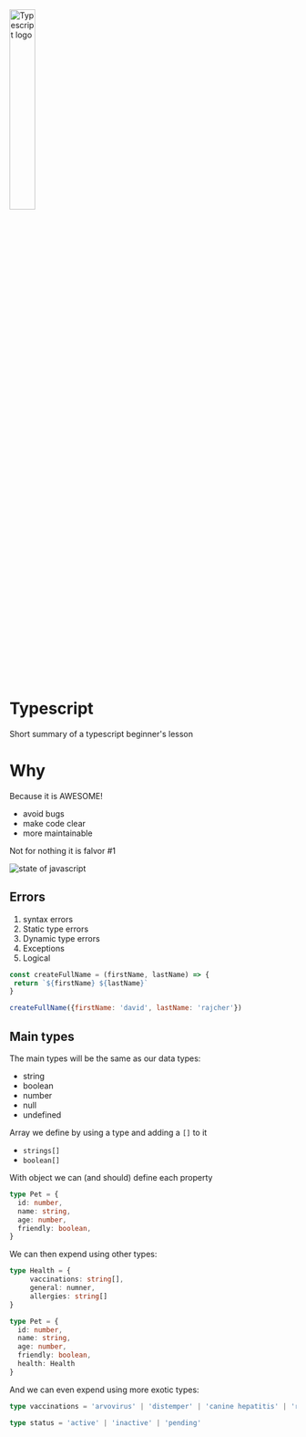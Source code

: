 
 <img src="https://user-images.githubusercontent.com/31222514/149813300-65804694-d3ea-4e31-955d-dbc47229a82d.png" width="30%" alt="Typescript logo">
 
# Typescript

Short summary of a typescript beginner's lesson

# Why

Because it is AWESOME! 

- avoid bugs
- make code clear
- more maintainable

Not for nothing it is falvor #1

![state of javascript](https://s3.eu-west-1.amazonaws.com/cd.sseu.re/items/bLuxng8E/3af806a4-6bc9-4cd9-99f2-9916d1cfece2.jpg?v=b98886f90248690c47ab0beaa1045ae9?v=b98886f90248690c47ab0beaa1045ae9)


## Errors

1. syntax errors
2. Static type errors
3. Dynamic type errors
4. Exceptions
5. Logical


```javascript
const createFullName = (firstName, lastName) => {
 return `${firstName} ${lastName}`
}

createFullName({firstName: 'david', lastName: 'rajcher'})
```

## Main types

The main types will be the same as our data types:

- string
- boolean
- number
- null
- undefined

Array we define by using a type and adding a `[]` to it
- `strings[]`
- `boolean[]`

With object we can (and should) define each property

```typescript
type Pet = {
  id: number,
  name: string,
  age: number,
  friendly: boolean,
}
```

We can then expend using other types:

```typescript
type Health = {
     vaccinations: string[],
     general: numner,
     allergies: string[]
}

type Pet = {
  id: number,
  name: string,
  age: number,
  friendly: boolean,
  health: Health
}
```

And we can even expend using more exotic types:

```typescript
type vaccinations = 'arvovirus' | 'distemper' | 'canine hepatitis' | 'rabies'

type status = 'active' | 'inactive' | 'pending'
```
